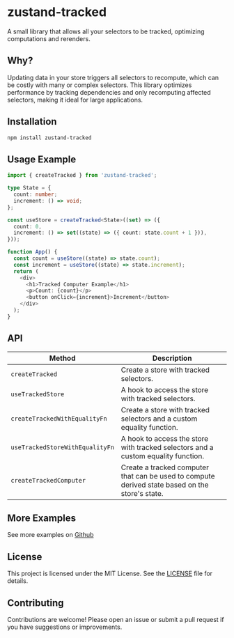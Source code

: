# zustand-tracked

A small library that allows all your selectors to be tracked, optimizing computations and rerenders.

## Why?

Updating data in your store triggers all selectors to recompute, which can be costly with many or complex selectors. This library optimizes performance by tracking dependencies and only recomputing affected selectors, making it ideal for large applications.

## Installation

```bash
npm install zustand-tracked
```

## Usage Example

```typescript
import { createTracked } from 'zustand-tracked';

type State = {
  count: number;
  increment: () => void;
};

const useStore = createTracked<State>((set) => ({
  count: 0,
  increment: () => set((state) => ({ count: state.count + 1 })),
}));

function App() {
  const count = useStore((state) => state.count);
  const increment = useStore((state) => state.increment);
  return (
    <div>
      <h1>Tracked Computer Example</h1>
      <p>Count: {count}</p>
      <button onClick={increment}>Increment</button>
    </div>
  );
}
```

## API

| Method                          | Description                                                                                     |
| ------------------------------- | ----------------------------------------------------------------------------------------------- |
| `createTracked`                 | Create a store with tracked selectors.                                                          |
| `useTrackedStore`               | A hook to access the store with tracked selectors.                                              |
| `createTrackedWithEqualityFn`   | Create a store with tracked selectors and a custom equality function.                           |
| `useTrackedStoreWithEqualityFn` | A hook to access the store with tracked selectors and a custom equality function.               |
| `createTrackedComputer`         | Create a tracked computer that can be used to compute derived state based on the store's state. |

## More Examples

See more examples on [Github](https://github.com/mooalot/zustand-tracked/tree/main/examples/global)

## License

This project is licensed under the MIT License. See the [LICENSE](LICENSE) file for details.

## Contributing

Contributions are welcome! Please open an issue or submit a pull request if you have suggestions or improvements.
